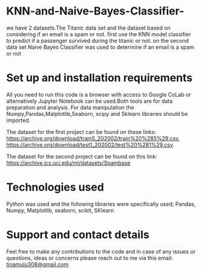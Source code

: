 # KNN-and-Naive-Bayes-Classifier-
we have 2 datasets.The Titanic data set and the dataset based on considering if an email is a spam or not. first use the KNN model classifier to predict if a passenger survived during the titanic or not. on the second data set Naive Bayes Classifier was used to determine if an email is a spam or not

# Set up and installation requirements
All you need to run this code is a browser with access to Google CoLab or alternatively Jupyter Notebook can be used.Both tools are for data preparation and analysis. For data manipulation the Numpy,Pandas,Matplotlib,Seaborn, scipy and Sklearn libraries should be imported.

The dataset for the first project can be found on these links: https://archive.org/download/train5_202002/train%20%285%29.csv, https://archive.org/download/test1_202002/test%20%281%29.csv

The dataset for the second project can be found on this link: https://archive.ics.uci.edu/ml/datasets/Spambase

# Technologies used
Python was used and the following libraries were specifically used; Pandas, Numpy, Matplotlib, seaborn, scikit, SKlearn

# Support and contact details
Feel free to make any contributions to the code and in case of any issues or questions, ideas or concerns please reach out to me via this email: tinamulu308@gmail.com
